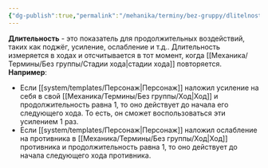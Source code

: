 ```yaml
---
{"dg-publish":true,"permalink":"/mehanika/terminy/bez-gruppy/dlitelnost/"}
---
```


**Длительность** - это показатель для продолжительных воздействий, таких как поджёг, усиление, ослабление и т.д.. Длительность измеряется в ходах и отсчитывается в тот момент, когда [[Механика/Термины/Без группы/Стадии хода\|стадии хода]] повторяется. 
**Например**:
- Если [[system/templates/Персонаж\|Персонаж]] наложил усиление на себя в свой [[Механика/Термины/Без группы/Ход\|Ход]] и продолжительность равна 1, то оно действует до начала его следующего хода. То есть, он сможет воспользоваться эти усилением 1 раз. 
- Если [[system/templates/Персонаж\|Персонаж]] наложил ослабление на противника в [[Механика/Термины/Без группы/Ход\|Ход]] противника и продолжительность равна 1, то оно действует до начала следующего хода противника. 